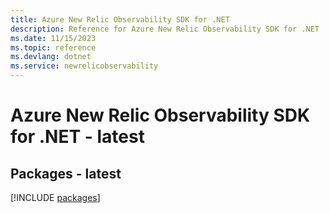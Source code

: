 ```yaml
---
title: Azure New Relic Observability SDK for .NET
description: Reference for Azure New Relic Observability SDK for .NET
ms.date: 11/15/2023
ms.topic: reference
ms.devlang: dotnet
ms.service: newrelicobservability
---
```

# Azure New Relic Observability SDK for .NET - latest
## Packages - latest
[!INCLUDE [packages](new-relic-observability-index.md)]